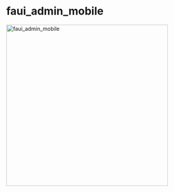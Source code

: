 # faui_admin_mobile

<img width="426" alt="faui_admin_mobile" src="https://user-images.githubusercontent.com/62828568/95008751-a845cc00-0657-11eb-851f-a3dbe1bd9f38.png">
